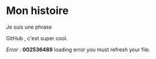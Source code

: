 # Mon histoire

Je suis une phrase

GitHub , c'est super cool.

*Error* : **002536489** loading error you must refresh your file.

